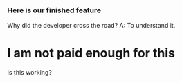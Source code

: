 ### Here is our finished feature
Why did the developer cross the road?
A: To understand it.



# I am not paid enough for this

Is this working? 